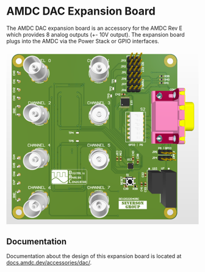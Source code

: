 # AMDC DAC Expansion Board

The AMDC DAC expansion board is an accessory for the AMDC Rev E which provides 8 analog outputs (+- 10V output). The expansion board plugs into the AMDC via the Power Stack or GPIO interfaces. 

![PCD_3D](REV20220405C/PCB_3D_Top.png)

## Documentation

Documentation about the design of this expansion board is located at [docs.amdc.dev/accessories/dac/](https://docs.amdc.dev/accessories/dac/index.html).
